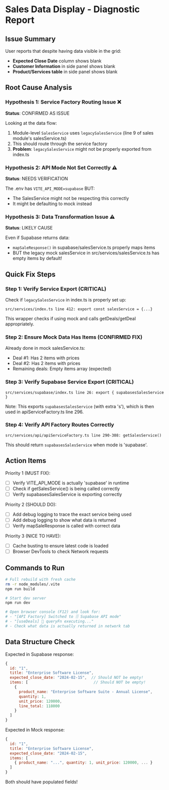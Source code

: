# Sales Data Display - Diagnostic Report

## Issue Summary
User reports that despite having data visible in the grid:
- **Expected Close Date** column shows blank
- **Customer Information** in side panel shows blank
- **Product/Services table** in side panel shows blank

## Root Cause Analysis

### Hypothesis 1: Service Factory Routing Issue ❌
**Status**: CONFIRMED AS ISSUE

Looking at the data flow:
1. Module-level `SalesService` uses `legacySalesService` (line 9 of sales module's salesService.ts)
2. This should route through the service factory
3. **Problem**: `legacySalesService` might not be properly exported from index.ts

### Hypothesis 2: API Mode Not Set Correctly ⚠️
**Status**: NEEDS VERIFICATION

The .env has `VITE_API_MODE=supabase` BUT:
- The SalesService might not be respecting this correctly
- It might be defaulting to mock instead

### Hypothesis 3: Data Transformation Issue ⚠️
**Status**: LIKELY CAUSE

Even if Supabase returns data:
- `mapSaleResponse()` in supabase/salesService.ts properly maps items
- BUT the legacy mock salesService in src/services/salesService.ts has empty items by default!

## Quick Fix Steps

### Step 1: Verify Service Export (CRITICAL)
Check if `legacySalesService` in index.ts is properly set up:
```
src/services/index.ts line 412: export const salesService = {...}
```
This wrapper checks if using mock and calls getDeals/getDeal appropriately.

### Step 2: Ensure Mock Data Has Items (CONFIRMED FIX)
Already done in mock salesService.ts:
- Deal #1: Has 2 items with prices
- Deal #2: Has 2 items with prices
- Remaining deals: Empty items array (expected)

### Step 3: Verify Supabase Service Export (CRITICAL)
```
src/services/supabase/index.ts line 26: export { supabasesSalesService }
```
Note: This exports `supabasesSalesService` (with extra 's'), which is then used in apiServiceFactory.ts line 296.

### Step 4: Verify API Factory Routes Correctly
```
src/services/api/apiServiceFactory.ts line 290-308: getSalesService()
```
This should return `supabasesSalesService` when mode is 'supabase'.

## Action Items

Priority 1 (MUST FIX):
- [ ] Verify VITE_API_MODE is actually 'supabase' in runtime
- [ ] Check if getSalesService() is being called correctly
- [ ] Verify supabasesSalesService is exporting correctly

Priority 2 (SHOULD DO):
- [ ] Add debug logging to trace the exact service being used
- [ ] Add debug logging to show what data is returned
- [ ] Verify mapSaleResponse is called with correct data

Priority 3 (NICE TO HAVE):
- [ ] Cache busting to ensure latest code is loaded
- [ ] Browser DevTools to check Network requests

## Commands to Run

```bash
# Full rebuild with fresh cache
rm -r node_modules/.vite
npm run build

# Start dev server
npm run dev

# Open browser console (F12) and look for:
# - "[API Factory] Switched to 🗄️ Supabase API mode"
# - "[useDeals] 🔄 queryFn executing..."
# - Check what data is actually returned in network tab
```

## Data Structure Check

Expected in Supabase response:
```javascript
{
  id: "1",
  title: "Enterprise Software License",
  expected_close_date: "2024-02-15",  // Should NOT be empty!
  items: [                             // Should NOT be empty!
    {
      product_name: "Enterprise Software Suite - Annual License",
      quantity: 1,
      unit_price: 120000,
      line_total: 118000
    }
  ]
}
```

Expected in Mock response:
```javascript
{
  id: "1",
  title: "Enterprise Software License",
  expected_close_date: "2024-02-15",
  items: [
    { product_name: "...", quantity: 1, unit_price: 120000, ... }
  ]
}
```

Both should have populated fields!